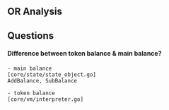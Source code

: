 ## OR Analysis
####
####
####
## Questions
#### Difference between token balance & main balance?
    - main balance
    [core/state/state_object.go]
    AddBalance, SubBalance
    
    - token balance
    [core/vm/interpreter.go]
#### 
